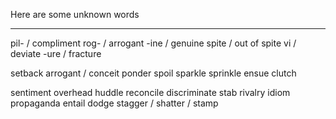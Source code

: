 Here are some unknown words

-----------------------

pil- / compliment
rog- / arrogant
-ine / genuine
spite / out of spite
vi / deviate
-ure / fracture

setback
arrogant / conceit
ponder
spoil
sparkle
sprinkle
ensue
clutch

sentiment
overhead
huddle
reconcile
discriminate
stab
rivalry
idiom
propaganda
entail
dodge
stagger / shatter / stamp